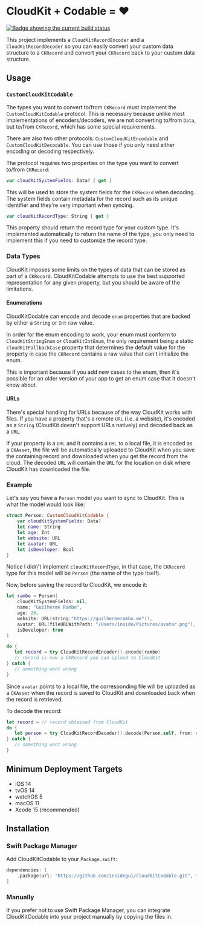 # CloudKit + Codable = ❤️

[![Badge showing the current build status](https://github.com/insidegui/CloudKitCodable/actions/workflows/swift-package.yml/badge.svg)](https://github.com/insidegui/CloudKitCodable/actions/workflows/swift-package.yml)

This project implements a `CloudKitRecordEncoder` and a `CloudKitRecordDecoder` so you can easily convert your custom data structure to a `CKRecord` and convert your `CKRecord` back to your custom data structure.

## Usage

### `CustomCloudKitCodable`

The types you want to convert to/from `CKRecord` must implement the `CustomCloudKitCodable` protocol. This is necessary because unlike most implementations of encoders/decoders, we are not converting to/from `Data`, but to/from `CKRecord`, which has some special requirements.

There are also two other protocols: `CustomCloudKitEncodable` and `CustomCloudKitDecodable`. You can use those if you only need either encoding or decoding respectively.

The protocol requires two properties on the type you want to convert to/from `CKRecord`:

```swift
var cloudKitSystemFields: Data? { get }
```

This will be used to store the system fields for the `CKRecord` when decoding. The system fields contain metadata for the record such as its unique identifier and they're very important when syncing.

```swift
var cloudKitRecordType: String { get }
```

This property should return the record type for your custom type. It's implemented automatically to return the name of the type, you only need to implement this if you need to customize the record type.

### Data Types

CloudKit imposes some limits on the types of data that can be stored as part of a `CKRecord`. CloudKitCodable attempts to use the best supported representation for any given property, but you should be aware of the limitations.

#### Enumerations

CloudKitCodable can encode and decode `enum` properties that are backed by either a `String` or `Int` raw value.

In order for the enum encoding to work, your enum must conform to `CloudKitStringEnum` or `CloudKitIntEnum`, the only requirement being a static `cloudKitFallbackCase` property that determines the default value for the property in case the `CKRecord` contains a raw value that can't initialize the enum.

This is important because if you add new cases to the enum, then it's possible for an older version of your app to get an enum case that it doesn't know about.

#### URLs
There's special handling for URLs because of the way CloudKit works with files. If you have a property that's a remote `URL` (i.e. a website), it's encoded as a `String` (CloudKit doesn't support URLs natively) and decoded back as a `URL`. 

If your property is a `URL` and it contains a `URL` to a local file, it is encoded as a `CKAsset`, the file will be automatically uploaded to CloudKit when you save the containing record and downloaded when you get the record from the cloud. The decoded `URL` will contain the `URL` for the location on disk where CloudKit has downloaded the file.

### Example

Let's say you have a `Person` model you want to sync to CloudKit. This is what the model would look like:

```swift
struct Person: CustomCloudKitCodable {
    var cloudKitSystemFields: Data?
    let name: String
    let age: Int
    let website: URL
    let avatar: URL
    let isDeveloper: Bool
}
```

Notice I didn't implement `cloudKitRecordType`, in that case, the `CKRecord` type for this model will be `Person` (the name of the type itself).

Now, before saving the record to CloudKit, we encode it:

```swift
let rambo = Person(
    cloudKitSystemFields: nil,
    name: "Guilherme Rambo",
    age: 26,
    website: URL(string:"https://guilhermerambo.me")!,
    avatar: URL(fileURLWithPath: "/Users/inside/Pictures/avatar.png"),
    isDeveloper: true
)

do {
   let record = try CloudKitRecordEncoder().encode(rambo)
   // record is now a CKRecord you can upload to CloudKit
} catch {
   // something went wrong
}
```

Since `avatar` points to a local file, the corresponding file will be uploaded as a `CKAsset` when the record is saved to CloudKit and downloaded back when the record is retrieved.

To decode the record:

```swift
let record = // record obtained from CloudKit
do {
   let person = try CloudKitRecordDecoder().decode(Person.self, from: record)
} catch {
   // something went wrong
}
```

## Minimum Deployment Targets

- iOS 14
- tvOS 14
- watchOS 5
- macOS 11
- Xcode 15 (recommended)

## Installation

### Swift Package Manager

Add CloudKitCodable to your `Package.swift`:

```swift
dependencies: [
    .package(url: "https://github.com/insidegui/CloudKitCodable.git", from: "0.2.0")
]
```

### Manually

If you prefer not to use Swift Package Manager, you can integrate CloudKitCodable into your project manually by copying the files in.
